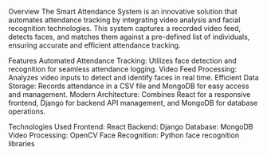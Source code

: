 Overview
The Smart Attendance System is an innovative solution that automates attendance tracking by integrating video analysis and facial recognition technologies. This system captures a recorded video feed, detects faces, and matches them against a pre-defined list of individuals, ensuring accurate and efficient attendance tracking.

Features
Automated Attendance Tracking: Utilizes face detection and recognition for seamless attendance logging.
Video Feed Processing: Analyzes video inputs to detect and identify faces in real time.
Efficient Data Storage: Records attendance in a CSV file and MongoDB for easy access and management.
Modern Architecture: Combines React for a responsive frontend, Django for backend API management, and MongoDB for database operations.

Technologies Used
Frontend: React
Backend: Django
Database: MongoDB
Video Processing: OpenCV
Face Recognition: Python face recognition libraries